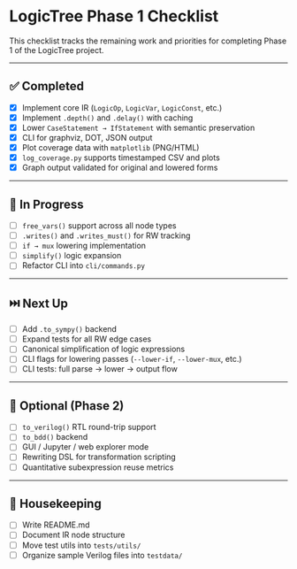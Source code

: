 # LogicTree Phase 1 Checklist

This checklist tracks the remaining work and priorities for completing Phase 1 of the LogicTree project.

---

## ✅ Completed

- [x] Implement core IR (`LogicOp`, `LogicVar`, `LogicConst`, etc.)
- [x] Implement `.depth()` and `.delay()` with caching
- [x] Lower `CaseStatement → IfStatement` with semantic preservation
- [x] CLI for graphviz, DOT, JSON output
- [x] Plot coverage data with `matplotlib` (PNG/HTML)
- [x] `log_coverage.py` supports timestamped CSV and plots
- [x] Graph output validated for original and lowered forms

---

## 🔄 In Progress

- [ ] `free_vars()` support across all node types
- [ ] `.writes()` and `.writes_must()` for RW tracking
- [ ] `if → mux` lowering implementation
- [ ] `simplify()` logic expansion
- [ ] Refactor CLI into `cli/commands.py`

---

## ⏭️ Next Up

- [ ] Add `.to_sympy()` backend
- [ ] Expand tests for all RW edge cases
- [ ] Canonical simplification of logic expressions
- [ ] CLI flags for lowering passes (`--lower-if`, `--lower-mux`, etc.)
- [ ] CLI tests: full parse → lower → output flow

---

## 🧪 Optional (Phase 2)

- [ ] `to_verilog()` RTL round-trip support
- [ ] `to_bdd()` backend
- [ ] GUI / Jupyter / web explorer mode
- [ ] Rewriting DSL for transformation scripting
- [ ] Quantitative subexpression reuse metrics

---

## 🧹 Housekeeping

- [ ] Write README.md
- [ ] Document IR node structure
- [ ] Move test utils into `tests/utils/`
- [ ] Organize sample Verilog files into `testdata/`
